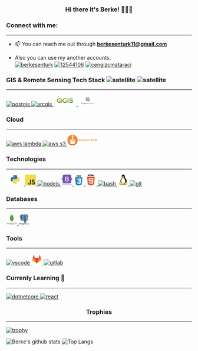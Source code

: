 
<h3 align="center">Hi there it's Berke! 👋👋👋</h3>
<p align="center">

<h3 align="left">Connect with me:</h3>
<p align="left">
<hr>

- 📫 You can reach me out through **berkesenturk11@gmail.com**

- Also you can use my another accounts, <br>
<a href="https://www.linkedin.com/in/berkesenturk/" target="blank"><img align="center" src="https://velanovascular.com/wp-content/uploads/2020/06/LinkedIn.png" 
alt="berkesenturk" height="30" width="30" /></a>
<a href="https://stackoverflow.com/users/14226524/berke-%c5%9eent%c3%bcrk" target="blank"><img align="center" src="https://upload.wikimedia.org/wikipedia/commons/thumb/e/ef/Stack_Overflow_icon.svg/768px-Stack_Overflow_icon.svg.png" alt="12544106" height="45" width="45" /></a>
<a href="https://www.instagram.com/yosoyberkee" target="blank"><img align="center" src="https://upload.wikimedia.org/wikipedia/commons/thumb/e/e7/Instagram_logo_2016.svg/1200px-Instagram_logo_2016.svg.png" alt="cengizcmataraci" height="30" width="30" /></a>

<h3 align="left">GIS & Remote Sensing Tech Stack <img src="https://emojipedia-us.s3.dualstack.us-west-1.amazonaws.com/thumbs/160/twitter/282/satellite_1f6f0-fe0f.png" alt="satellite" height="15"/> <img src="https://emojipedia-us.s3.dualstack.us-west-1.amazonaws.com/thumbs/160/microsoft/310/globe-showing-europe-africa_1f30d.png" alt="satellite" height="15"/> </h3>
<hr>
<p align="left"> 
<a href="https://postgis.net/"> <img src="https://wikiimg.tojsiabtv.com/wikipedia/en/6/60/PostGIS_logo.png" alt="postgis" height="30"> </a>
<a href="https://www.esri.com/en-us/arcgis/about-arcgis/overview"> <img src="https://upload.wikimedia.org/wikipedia/commons/thumb/d/df/ArcGIS_logo.png/640px-ArcGIS_logo.png" alt="arcgis" height="30"> </a>
<a href="https://qgis.org/en/site/"> <img src="./qgis.png" alt="qgis" height="30"> </a>
<a href="https://earthengine.google.com/"> <img src="./gee.png" alt="gee" height="30"> </a>
</p>

<h3 align="left">Cloud</h3>
<hr>
<p align="left"> 
<a href="https://aws.amazon.com/tr/lambda/"> <img src="https://brandslogos.com/wp-content/uploads/images/aws-lambda-logo.png" alt="aws lambda" height="30"/> </a> 
<a href="https://aws.amazon.com"> <img src="https://miro.medium.com/max/400/1*CIolkR8u5UuZp5aJRPVzBg.png" alt="aws s3" height="30"/> </a> 
<a href="https://aws.amazon.com"> <img src="./ecr.png" alt="aws ecr" height="30"/> </a> 
</p>

<h3 align="left">Technologies</h3>
<p align="left"> 
<hr>
<a href="https://www.python.org/" target="_blank"> <img src="./python.png" alt="python" height="30"/> </a> 
<a href="https://developer.mozilla.org/en-US/docs/Web/JavaScript" target="_blank"> <img src="https://raw.githubusercontent.com/devicons/devicon/master/icons/javascript/javascript-original.svg" alt="javascript" width="30" height="30"/> </a> 
<a href="https://nodejs.org/en/" target="_blank"> <img src="https://upload.wikimedia.org/wikipedia/commons/thumb/d/d9/Node.js_logo.svg/800px-Node.js_logo.svg.png" alt="nodejs" height="30"/> </a> 
<a href="https://getbootstrap.com" target="_blank"> <img src="https://raw.githubusercontent.com/devicons/devicon/master/icons/bootstrap/bootstrap-plain-wordmark.svg" alt="bootstrap" width="30" height="30"/> </a>
<a href="https://www.w3schools.com/css/" target="_blank"> <img src="https://raw.githubusercontent.com/devicons/devicon/master/icons/css3/css3-original-wordmark.svg" alt="css3" width="28" height="28"/> </a> 
<a href="https://www.w3.org/html/" target="_blank"> <img src="https://raw.githubusercontent.com/devicons/devicon/master/icons/html5/html5-original-wordmark.svg" alt="html5" width="30" height="30"/> </a> 
<a href="https://www.gnu.org/software/bash/" target="_blank"> <img src="https://www.vectorlogo.zone/logos/gnu_bash/gnu_bash-icon.svg" alt="bash" width="30" height="30"/> </a> 
<a href="https://www.linux.org/" target="_blank"> <img src="https://raw.githubusercontent.com/devicons/devicon/master/icons/linux/linux-original.svg" alt="linux" width="30" height="30"/> </a> 
<a href="https://git-scm.com/" target="_blank"> <img src="https://www.vectorlogo.zone/logos/git-scm/git-scm-icon.svg" alt="git" width="30" height="30"/> </a>

<h3 align="left">Databases</h3>
<hr>
<a href="https://www.mongodb.com/" target="_blank"> <img src="https://raw.githubusercontent.com/devicons/devicon/master/icons/mongodb/mongodb-original-wordmark.svg" alt="mongodb" width="30" height="30"/> </a>
<a href="https://www.postgresql.org" target="_blank"> <img src="https://raw.githubusercontent.com/devicons/devicon/master/icons/postgresql/postgresql-original-wordmark.svg" alt="postgresql" width="30" height="30"/> </a>

<h3 align="left">Tools</h3>
<p align="left"> 
<hr>
<a href="https://code.visualstudio.com/" target="_blank"> <img src="https://upload.wikimedia.org/wikipedia/commons/thumb/9/9a/Visual_Studio_Code_1.35_icon.svg/1024px-Visual_Studio_Code_1.35_icon.svg.png" alt="vscode" width="30" height="30"/> </a>
<a href="https://about.gitlab.com/" target="_blank"> <img src="./gitlab.png" alt="gitlab" height="30"/> </a>
<a href="https://docs.gitlab.com/ee/ci/" target="_blank"> <img src="https://encrypted-tbn0.gstatic.com/images?q=tbn:ANd9GcQXshSjnhnyH521WzXXIxZmlICPaWL_XrucQg&usqp=CAU" alt="gitlab" height="30"/> </a>


<h3 align="left">Currenly Learning 🌱</h3>
<hr>
<p align="left"> 
<a href="https://dotnet.microsoft.com/" target="_blank"> <img src="https://upload.wikimedia.org/wikipedia/commons/thumb/e/ee/.NET_Core_Logo.svg/1200px-.NET_Core_Logo.svg.png" alt="dotnetcore" width="30" height="30"/> </a>
<a href="https://reactjs.org/" target="_blank"> <img src="https://upload.wikimedia.org/wikipedia/commons/thumb/4/47/React.svg/1200px-React.svg.png" alt="react" width="33" height="30"/> </a>


<h3 align="center">Trophies</h3>
<hr>

[![trophy](https://github-profile-trophy.vercel.app/?username=berkesenturk&hide=Jupyter%20Notebook)](https://github.com/ryo-ma/github-profile-trophy)

![Berke's github stats](https://github-readme-stats.vercel.app/api?username=berkesenturk&hide=contribs,prs&show_icons=true&hide_border=true&title_color=000)
![Top Langs](https://github-readme-stats.vercel.app/api/top-langs/?username=berkesenturk&layout=compact&hide_border=true&hide=Jupyter%20Notebook)
